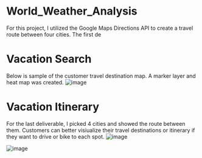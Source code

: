 # World_Weather_Analysis
For this project, I utilized the Google Maps Directions API to create a travel route between four cities.  The first de
# Vacation Search
Below is sample of the customer travel destination map.  A marker layer and heat map was created. 
![image](https://user-images.githubusercontent.com/83436302/142747665-e773c9d5-4dd2-49f2-95a7-f19ac1bc705c.png)

# Vacation Itinerary 
For the last deliverable, I picked 4 cities and showed the route between them.  Customers can better visiualize their travel destinations or itinerary if they want to drive or bike to each spot. 
![image](https://user-images.githubusercontent.com/83436302/142747716-1504d827-bf87-454c-9e5d-489c781d5a7b.png)

![image](https://user-images.githubusercontent.com/83436302/142747719-65d68294-fadb-4894-b781-6fd754a6cca0.png)

